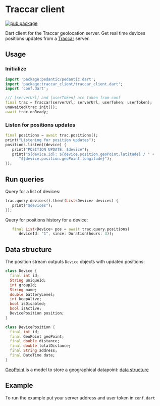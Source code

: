 # Traccar client

[![pub package](https://img.shields.io/pub/v/traccar_client.svg)](https://pub.dartlang.org/packages/traccar_client)

Dart client for the Traccar geolocation server. Get real time devices positions updates from a
[Traccar](http://traccar.org/) server.

## Usage

### Initialize

   ```dart
   import 'package:pedantic/pedantic.dart';
   import 'package:traccar_client/traccar_client.dart';
   import 'conf.dart';

   /// [serverUrl] and [userToken] are taken from conf
   final trac = Traccar(serverUrl: serverUrl, userToken: userToken);
   unawaited(trac.init());
   await trac.onReady;
   ```

### Listen for positions updates

   ```dart
   final positions = await trac.positions();
   print("Listening for position updates");
   positions.listen((device) {
      print("POSITION UPDATE: $device");
      print("${device.id}: ${device.position.geoPoint.latitude} / " +
         "${device.position.geoPoint.longitude}");
   });
   ```

## Run queries

Query for a list of devices:

   ```dart
   trac.query.devices().then((List<Device> devices) {
      print("$devices");
   });
   ```

Query for positions history for a device:

```dart
   final List<Device> pos = await trac.query.positions(
      deviceId: "1", since: Duration(hours: 3));
   ```

## Data structure

The position stream outputs `Device` objects with updated positions:

   ```dart
   class Device {
     final int id;
     String uniqueId;
     int groupId;
     String name;
     double batteryLevel;
     int keepAlive;
     bool isDisabled;
     bool isActive;
     DevicePosition position;
   }

   class DevicePosition {
     final int id;
     final GeoPoint geoPoint;
     final double distance;
     final double totalDistance;
     final String address;
     final DateTime date;
   }
   ```

[GeoPoint](https://github.com/synw/geopoint) is a model to store a geographical datapoint: [data structure](https://github.com/synw/geopoint#geopoint-1)

## Example

To run the example put your server address and user token in `conf.dart`
